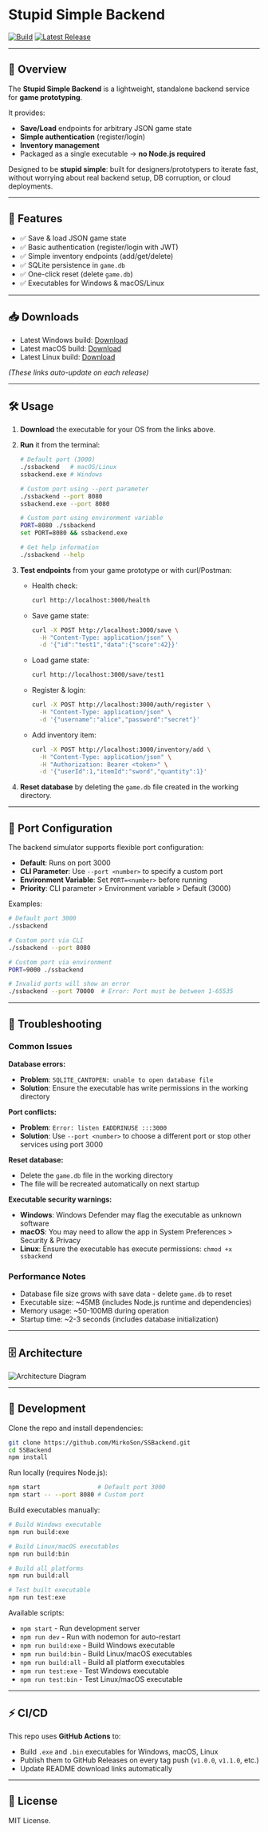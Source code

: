 # Stupid Simple Backend

[![Build](https://github.com/MirkoSon/SSBackend/actions/workflows/release.yml/badge.svg)](https://github.com/MirkoSon/SSBackend/actions)
[![Latest Release](https://img.shields.io/github/v/release/MirkoSon/SSBackend?logo=github)](https://github.com/MirkoSon/SSBackend/releases)

---

## 📖 Overview

The **Stupid Simple Backend** is a lightweight, standalone backend service for **game prototyping**.

It provides:

* **Save/Load** endpoints for arbitrary JSON game state
* **Simple authentication** (register/login)
* **Inventory management**
* Packaged as a single executable → **no Node.js required**

Designed to be **stupid simple**: built for designers/prototypers to iterate fast, without worrying about real backend setup, DB corruption, or cloud deployments.

---

## 🚀 Features

* ✅ Save & load JSON game state
* ✅ Basic authentication (register/login with JWT)
* ✅ Simple inventory endpoints (add/get/delete)
* ✅ SQLite persistence in `game.db`
* ✅ One-click reset (delete `game.db`)
* ✅ Executables for Windows & macOS/Linux

---

## 📥 Downloads

* Latest Windows build: [Download](https://github.com/MirkoSon/SSBackend/releases/download/v1.0.3/ssbackend.exe)
* Latest macOS build: [Download](https://github.com/MirkoSon/SSBackend/releases/download/v1.0.3/ssbackend-macos)
* Latest Linux build: [Download](https://github.com/MirkoSon/SSBackend/releases/download/v1.0.3/ssbackend-linux)

*(These links auto-update on each release)*

---

## 🛠️ Usage

1. **Download** the executable for your OS from the links above.

2. **Run** it from the terminal:

   ```bash
   # Default port (3000)
   ./ssbackend   # macOS/Linux
   ssbackend.exe # Windows
   
   # Custom port using --port parameter
   ./ssbackend --port 8080
   ssbackend.exe --port 8080
   
   # Custom port using environment variable
   PORT=8080 ./ssbackend
   set PORT=8080 && ssbackend.exe
   
   # Get help information
   ./ssbackend --help
   ```

3. **Test endpoints** from your game prototype or with curl/Postman:

   * Health check:

     ```bash
     curl http://localhost:3000/health
     ```

   * Save game state:

     ```bash
     curl -X POST http://localhost:3000/save \
       -H "Content-Type: application/json" \
       -d '{"id":"test1","data":{"score":42}}'
     ```

   * Load game state:

     ```bash
     curl http://localhost:3000/save/test1
     ```

   * Register & login:

     ```bash
     curl -X POST http://localhost:3000/auth/register \
       -H "Content-Type: application/json" \
       -d '{"username":"alice","password":"secret"}'
     ```

   * Add inventory item:

     ```bash
     curl -X POST http://localhost:3000/inventory/add \
       -H "Content-Type: application/json" \
       -H "Authorization: Bearer <token>" \
       -d '{"userId":1,"itemId":"sword","quantity":1}'
     ```

4. **Reset database** by deleting the `game.db` file created in the working directory.

---

## 📖 Port Configuration

The backend simulator supports flexible port configuration:

- **Default**: Runs on port 3000
- **CLI Parameter**: Use `--port <number>` to specify a custom port
- **Environment Variable**: Set `PORT=<number>` before running
- **Priority**: CLI parameter > Environment variable > Default (3000)

Examples:
```bash
# Default port 3000
./ssbackend

# Custom port via CLI
./ssbackend --port 8080

# Custom port via environment
PORT=9000 ./ssbackend

# Invalid ports will show an error
./ssbackend --port 70000  # Error: Port must be between 1-65535
```

---

## 🔧 Troubleshooting

### Common Issues

**Database errors:**
- **Problem**: `SQLITE_CANTOPEN: unable to open database file`
- **Solution**: Ensure the executable has write permissions in the working directory

**Port conflicts:**
- **Problem**: `Error: listen EADDRINUSE :::3000`
- **Solution**: Use `--port <number>` to choose a different port or stop other services using port 3000

**Reset database:**
- Delete the `game.db` file in the working directory
- The file will be recreated automatically on next startup

**Executable security warnings:**
- **Windows**: Windows Defender may flag the executable as unknown software
- **macOS**: You may need to allow the app in System Preferences > Security & Privacy
- **Linux**: Ensure the executable has execute permissions: `chmod +x ssbackend`

### Performance Notes

- Database file size grows with save data - delete `game.db` to reset
- Executable size: ~45MB (includes Node.js runtime and dependencies)
- Memory usage: ~50-100MB during operation
- Startup time: ~2-3 seconds (includes database initialization)

---

## 🗄️ Architecture

![Architecture Diagram](assets/architecture.png)

---

## 🔧 Development

Clone the repo and install dependencies:

```bash
git clone https://github.com/MirkoSon/SSBackend.git
cd SSBackend
npm install
```

Run locally (requires Node.js):

```bash
npm start                # Default port 3000
npm start -- --port 8080 # Custom port
```

Build executables manually:

```bash
# Build Windows executable
npm run build:exe

# Build Linux/macOS executables
npm run build:bin

# Build all platforms
npm run build:all

# Test built executable
npm run test:exe
```

Available scripts:
- `npm start` - Run development server
- `npm run dev` - Run with nodemon for auto-restart
- `npm run build:exe` - Build Windows executable
- `npm run build:bin` - Build Linux/macOS executables
- `npm run build:all` - Build all platform executables
- `npm run test:exe` - Test Windows executable
- `npm run test:bin` - Test Linux/macOS executable

---

## ⚡ CI/CD

This repo uses **GitHub Actions** to:

* Build `.exe` and `.bin` executables for Windows, macOS, Linux
* Publish them to GitHub Releases on every tag push (`v1.0.0`, `v1.1.0`, etc.)
* Update README download links automatically

---

## 📜 License

MIT License.
